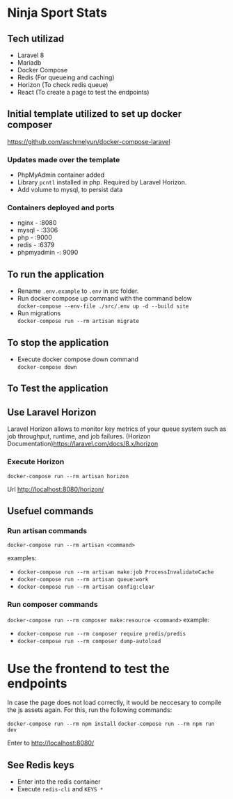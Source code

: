 # Ninja Sport Stats

## Tech utilizad
- Laravel 8
- Mariadb
- Docker Compose 
- Redis (For queueing and caching)
- Horizon (To check redis queue)
- React (To create a page to test the endpoints)

## Initial template utilized to set up docker composer

 <https://github.com/aschmelyun/docker-compose-laravel>

### Updates made over the template
- PhpMyAdmin container added
- Library ```pcntl``` installed in php. Required by Laravel Horizon.
- Add volume to mysql, to persist data

### Containers deployed and ports
- nginx - :8080
- mysql - :3306
- php - :9000
- redis - :6379
- phpmyadmin -: 9090

## To run the application
- Rename ```.env.example``` to ```.env``` in src folder.
- Run docker compose up command with the command below  
    ```docker-compose --env-file ./src/.env up -d --build site```
- Run migrations  
    ```docker-compose run --rm artisan migrate```

## To stop the application
- Execute docker compose down command  
    ```docker-compose down```

## To Test the application

## Use Laravel Horizon 

 Laravel Horizon allows to monitor key metrics of your queue system such as job throughput, runtime, and job failures. (Horizon Documentation)<https://laravel.com/docs/8.x/horizon> 

### Execute Horizon

```docker-compose run --rm artisan horizon```

Url <http://localhost:8080/horizon/>


## Usefuel commands

### Run artisan commands

```docker-compose run --rm artisan <command>```   

examples:  

- ```docker-compose run --rm artisan make:job ProcessInvalidateCache```
- ```docker-compose run --rm artisan queue:work```
- ```docker-compose run --rm artisan config:clear```

### Run composer commands
```docker-compose run --rm composer make:resource <command>```
example:
- ```docker-compose run --rm composer require predis/predis```
- ```docker-compose run --rm composer dump-autoload```

# Use the frontend to test the endpoints

In case the page does not load correctly, it would be neccesary to compile the js assets again. For this, run the following commands:

```docker-compose run --rm npm install```
```docker-compose run --rm npm run dev```

Enter to <http://localhost:8080/>

## See Redis keys
- Enter into the redis container
- Execute ```redis-cli``` and ```KEYS *```